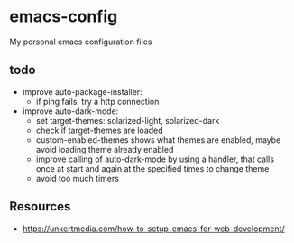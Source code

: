 # emacs-config
My personal emacs configuration files

## todo
- improve auto-package-installer:
	- if ping fails, try a http connection
- improve auto-dark-mode:
	- set target-themes: solarized-light, solarized-dark
	- check if target-themes are loaded
	- custom-enabled-themes shows what themes are enabled, maybe avoid loading theme already enabled
	- improve calling of auto-dark-mode by using a handler, that calls once at start and again at the specified times to change theme
	- avoid too much timers

## Resources
- https://unkertmedia.com/how-to-setup-emacs-for-web-development/